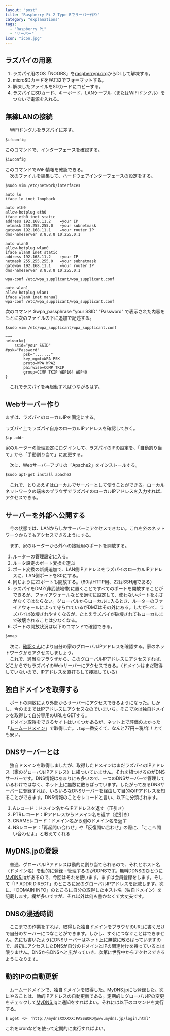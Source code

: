 ```yaml
---
layout: "post"
title: "Raspberry Pi 2 Type Bでサーバー作り"
category: "explanations"
tags:
  - "Raspberry Pi"
  - "サーバー"
icon: "icon.jpg"
---
```


## ラズパイの用意

  1. ラズパイ用のOS「NOOBS」を[raspberrypi.org](http://raspberrypi.org/downloads/)からDLして解凍する。  
  1. microSDカードをFAT32でフォーマットする。  
  1. 解凍したファイルをSDカードにコピーする。  
  1. ラズパイにSDカード、キーボード、LANケーブル（またはWiFiドングル）をつないで電源を入れる。  

<!--more-->

## 無線LANの接続

　WiFiドングルをラズパイに差す。  

	$ifconfig

このコマンドで、インターフェースを確認する。  

	$iwconfig

このコマンドでWiFi情報を確認できる。  
　次のファイルを編集して、ハードウェアインターフェースの設定をする。  

```
$sudo vim /etc/network/interfaces

auto lo
iface lo inet loopback

auto eth0
allow-hotplug eth0
iface eth0 inet static
address 192.168.11.2	←your IP
netmask 255.255.255.0	←your subnetmask
gateway 192.168.11.1	←your router IP
dns-nameserver 8.8.8.8 10.255.0.1

auto wlan0
allow-hotplug wlan0
iface wlan0 inet static
address 192.168.11.2	←your IP
netmask 255.255.255.0	←your subnetmask
gateway 192.168.11.1	←your router IP
dns-nameserver 8.8.8.8 10.255.0.1

wpa-conf /etc/wpa_supplicant/wpa_supplicant.conf

auto wlan1
allow-hotplug wlan1
iface wlan0 inet manual
wpa-conf /etc/wpa_supplicant/wpa_supplicant.conf
```

次のコマンド
	$wpa_passphrase "your SSID" "Password"
で表示された内容をもとに次のファイルの下に追加で記述する。  

```
$sudo vim /etc/wpa_supplicant/wpa_supplicant.conf

~~~
network={
	ssid="your SSID"
#psk="Password"
		psk="......."
		key_mgmt=WPA-PSK
		proto=WPA WPA2
		pairwise=CCMP TKIP
		group=CCMP TKIP WEP104 WEP40
}
```

　これでラズパイを再起動すればつながるはず。  

## Webサーバー作り

まずは、ラズパイのローカルIPを固定にする。  

 ラズパイ上でラズパイ自身のローカルIPアドレスを確認しておく。  

	$ip addr

家のルーターの管理設定にログインして、ラズパイのIPの設定を、「自動割り当て」から「手動割り当て」に変更する。  

　次に、Webサーバーアプリの「Apache2」をインストールする。  

	$sudo apt-get install apache2

　これで、とりあえずはローカルでサーバーとして使うことができる。ローカルネットワークの端末のブラウザでラズパイのローカルIPアドレスを入力すれば、アクセスできる。  

## サーバーを外部へ公開する

　今の状態では、LANからしかサーバーにアクセスできない。これを外のネットワークからでもアクセスできるようにする。  

　まず、家のルーターから外への接続用のポートを開放する。  

  1. ルーターの管理設定に入る。  
  1. ルータ設定のポート変換を選ぶ
  1. ポート変換の新規追加で、LAN側IPアドレスをラズパイのローカルIPアドレスに、LAN側ポートを80にする。  
  1. 同じように22ポートも開放する。（80はHTTP用、22はSSH用である）
  1. ラズパイをDMZ(非武装地帯)に置くことですべてのポートを開放することができるが、ファイアウォールなどを適切に設定して、使わないポートをふさがなくてはならない。グローバルからローカルに入るとき、ルーターのファイアウォールによって守られているがDMZはその外にある。したがって、ラズパイは破壊されやすくなるが、たとえラズパイが破壊されてもローカルまで破壊されることは少なくなる。  
  1. ポートの開放状況は以下のコマンドで確認できる。  

	$nmap

　次に、[確認くん](http://www.ugtop.com/spill.shtml)により自分の家のグローバルIPアドレスを確認する。家のネットワークからアクセスしましょう。  
　これで、適当なブラウザから、このグローバルIPアドレスにアクセスすれば、どこからでもラズパイのWebサーバーにアクセスできる。（ドメインはまだ取得していないので、IPアドレスを直打ちして接続している）

## 独自ドメインを取得する

　ポートの開放により外部からサーバーにアクセスできるようになった。しかし、今のままではIPアドレスにアクセスなのでいまいち。そこで次は独自ドメインを取得して自分専用のURLをGETする。  
　ドメイン取得をできるサイトはいくつかあるが、ネット上で評価のよかった「[ムームードメイン](http://www.muumuudomain.com)」で取得した。`.top`一番安くて、なんと77円＋税/年！とても安い。  

## DNSサーバーとは

　独自ドメインを取得しましたが、取得したドメインはまだラズパイのIPアドレス（家のグローバルIPアドレス）に紐ついていません。それを紐つけるのがDNSサーバーです。DNS情報はあまりにも多いので、一つのDNSサーバーで管理しているわけではなく、ネット上に無数に散らばっています。したがってあるDNSサーバーに登録すれば、いろいろなDNSサーバーを経由して目的のIPアドレスを知ることができます。DNS情報のことをレコードと言い、以下に分類されます。  

  1. Aレコード：ドメイン名からIPアドレスを返す（正引き）
  1. PTRレコード：IPアドレスからドメイン名を返す（逆引き）
  1. CNAMEレコード：ドメイン名から別のドメイン名を返す
  1. NSレコード：「再起問い合わせ」や「反復問い合わせ」の際に、「ここへ問い合わせよ」と教えてくれる

## MyDNS.jpの登録

　普通、グローバルIPアドレスは動的に割り当てられるので、それとホスト名（ドメイン名）を動的に登録・管理するのがDDNSです。無料DDNSのひとつに[MyDNS.jp](http://www.mydns.jp)があるので、今回はそれを使います。まずは会員登録をします。そして「IP ADDR DIRECT」のところに家のグローバルIPアドレスを記載します。次に、「DOMAIN INFO」のところに自分の取得したホスト名（独自ドメイン）を記載します。欄が多いですが、それ以外は何も書かなくて大丈夫です。  

## DNSの浸透時間

　ここまでの作業をすれば、取得した独自ドメインをブラウザのURLに書くだけで自分のサーバーにつなことができます。しかし、すぐにつなぐことはできません。先にも書いたようにDNSサーバーはネット上に無数に散らばっていますので、最初にアクセスしたDNSが自分のドメインとIPの関連付けを持っているとは限りません。DNSからDNSへと広がっていき、次第に世界中からアクセスできるようになります。  

## 動的IPの自動更新

　ムームードメインで、独自ドメインを取得した。MyDNS.jpにも登録した。次にやることは、動的IPアドレスの自動更新である。定期的にグローバルIPの変更をチェックして[MyDNS.jp](http://www.mydns.jp)に通知をすればよい。それには以下のコマンドを実行する。  

	$ wget -O- 'http://mydnsXXXXXX:PASSWORD@www.mydns.jp/login.html'

これをcronなどを使って定期的に実行すればよい。  


